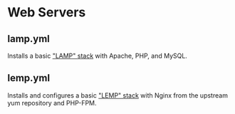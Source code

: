 Web Servers
===========

lamp.yml
---------------

Installs a basic ["LAMP" stack](https://www.digitalocean.com/community/tutorials/how-to-install-linux-apache-mysql-php-lamp-stack-on-centos-7) with Apache, PHP, and MySQL.


lemp.yml
---------------

Installs and configures a basic ["LEMP" stack](https://www.digitalocean.com/community/tutorials/how-to-install-linux-nginx-mysql-php-lemp-stack-on-centos-7) with Nginx from the upstream yum repository and PHP-FPM.
